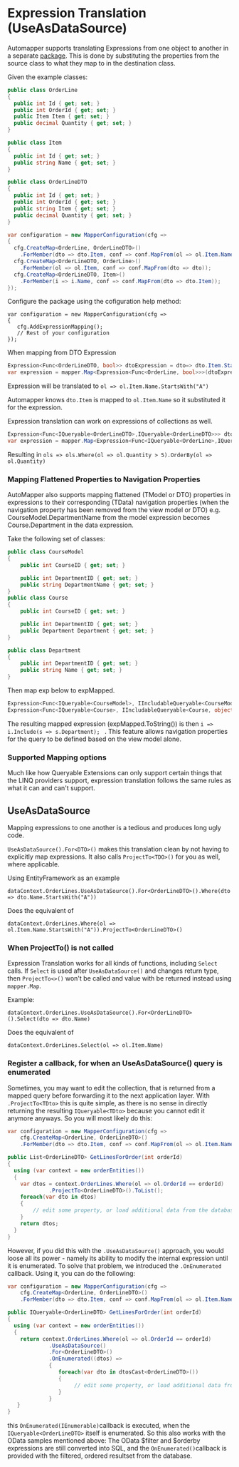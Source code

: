 # Expression Translation (UseAsDataSource)

Automapper supports translating Expressions from one object to another in a separate [package](https://www.nuget.org/packages/AutoMapper.Extensions.ExpressionMapping/).
This is done by substituting the properties from the source class to what they map to in the destination class.

Given the example classes:

```c#
public class OrderLine
{
  public int Id { get; set; }
  public int OrderId { get; set; }
  public Item Item { get; set; }
  public decimal Quantity { get; set; }
}

public class Item
{
  public int Id { get; set; }
  public string Name { get; set; }
}

public class OrderLineDTO
{
  public int Id { get; set; }
  public int OrderId { get; set; }
  public string Item { get; set; }
  public decimal Quantity { get; set; }
}

var configuration = new MapperConfiguration(cfg =>
{
  cfg.CreateMap<OrderLine, OrderLineDTO>()
    .ForMember(dto => dto.Item, conf => conf.MapFrom(ol => ol.Item.Name));
  cfg.CreateMap<OrderLineDTO, OrderLine>()
    .ForMember(ol => ol.Item, conf => conf.MapFrom(dto => dto));
  cfg.CreateMap<OrderLineDTO, Item>()
    .ForMember(i => i.Name, conf => conf.MapFrom(dto => dto.Item));
});
```

Configure the package using the cofiguration help method:

```
var configuration = new MapperConfiguration(cfg =>
{
   cfg.AddExpressionMapping();
   // Rest of your configuration
});
```

When mapping from DTO Expression

```c#
Expression<Func<OrderLineDTO, bool>> dtoExpression = dto=> dto.Item.StartsWith("A");
var expression = mapper.Map<Expression<Func<OrderLine, bool>>>(dtoExpression);
```

Expression will be translated to `ol => ol.Item.Name.StartsWith("A")`

Automapper knows `dto.Item` is mapped to `ol.Item.Name` so it substituted it for the expression.

Expression translation can work on expressions of collections as well.

```c#
Expression<Func<IQueryable<OrderLineDTO>,IQueryable<OrderLineDTO>>> dtoExpression = dtos => dtos.Where(dto => dto.Quantity > 5).OrderBy(dto => dto.Quantity);
var expression = mapper.Map<Expression<Func<IQueryable<OrderLine>,IQueryable<OrderLine>>>(dtoExpression);
```

Resulting in `ols => ols.Where(ol => ol.Quantity > 5).OrderBy(ol => ol.Quantity)`

### Mapping Flattened Properties to Navigation Properties

AutoMapper also supports mapping flattened (TModel or DTO) properties in expressions to their corresponding (TData) navigation properties (when the navigation property has been removed from the view model or DTO) e.g. CourseModel.DepartmentName from the model expression becomes Course.Department in the data expression.

Take the following set of classes:

```c#
public class CourseModel
{
    public int CourseID { get; set; }

    public int DepartmentID { get; set; }
    public string DepartmentName { get; set; }
}
public class Course
{
    public int CourseID { get; set; }

    public int DepartmentID { get; set; }
    public Department Department { get; set; }
}

public class Department
{
    public int DepartmentID { get; set; }
    public string Name { get; set; }
}
```

Then map exp below to expMapped.

```c#
Expression<Func<IQueryable<CourseModel>, IIncludableQueryable<CourseModel, object>>> exp = i => i.Include(s => s.DepartmentName);
Expression<Func<IQueryable<Course>, IIncludableQueryable<Course, object>>> expMapped = mapper.MapExpressionAsInclude<Expression<Func<IQueryable<Course>, IIncludableQueryable<Course, object>>>>(exp);
```

The resulting mapped expression (expMapped.ToString()) is then ``` i => i.Include(s => s.Department);  ``` . This feature allows navigation properties for the query to be defined based on the view model alone.

### Supported Mapping options

Much like how Queryable Extensions can only support certain things that the LINQ providers support, expression translation follows the same rules as what it can and can't support.

## UseAsDataSource

Mapping expressions to one another is a tedious and produces long ugly code.

`UseAsDataSource().For<DTO>()` makes this translation clean by not having to explicitly map expressions.
It also calls `ProjectTo<TDO>()` for you as well, where applicable.

Using EntityFramework as an example

`dataContext.OrderLines.UseAsDataSource().For<OrderLineDTO>().Where(dto => dto.Name.StartsWith("A"))`

Does the equivalent of

`dataContext.OrderLines.Where(ol => ol.Item.Name.StartsWith("A")).ProjectTo<OrderLineDTO>()`

### When ProjectTo() is not called

Expression Translation works for all kinds of functions, including `Select` calls.  If `Select` is used after `UseAsDataSource()` and changes return type, then `ProjectTo<>()` won't be called and value with be returned instead using `mapper.Map`.

Example:

`dataContext.OrderLines.UseAsDataSource().For<OrderLineDTO>().Select(dto => dto.Name)`

Does the equivalent of

`dataContext.OrderLines.Select(ol => ol.Item.Name)`

### Register a callback, for when an UseAsDataSource() query is enumerated

Sometimes, you may want to edit the collection, that is returned from a mapped query before forwarding it to the next application layer.
With `.ProjectTo<TDto>` this is quite simple, as there is no sense in directly returning the resulting `IQueryable<TDto>` because you cannot edit it anymore anyways. So you will most likely do this:

```c#
var configuration = new MapperConfiguration(cfg =>
    cfg.CreateMap<OrderLine, OrderLineDTO>()
    .ForMember(dto => dto.Item, conf => conf.MapFrom(ol => ol.Item.Name)));

public List<OrderLineDTO> GetLinesForOrder(int orderId)
{
  using (var context = new orderEntities())
  {
    var dtos = context.OrderLines.Where(ol => ol.OrderId == orderId)
             .ProjectTo<OrderLineDTO>().ToList();
    foreach(var dto in dtos)
    {
        // edit some property, or load additional data from the database and augment the dtos
    }
    return dtos;
  }
}
```

However, if you did this with the `.UseAsDataSource()` approach, you would loose all its power - namely its ability to modify the internal expression until it is enumerated.
To solve that problem, we introduced the `.OnEnumerated` callback.
Using it, you can do the following:

```c#
var configuration = new MapperConfiguration(cfg =>
    cfg.CreateMap<OrderLine, OrderLineDTO>()
    .ForMember(dto => dto.Item, conf => conf.MapFrom(ol => ol.Item.Name)));

public IQueryable<OrderLineDTO> GetLinesForOrder(int orderId)
{
  using (var context = new orderEntities())
  {
    return context.OrderLines.Where(ol => ol.OrderId == orderId)
             .UseAsDataSource()
             .For<OrderLineDTO>()
             .OnEnumerated((dtos) =>
             {
                foreach(var dto in dtosCast<OrderLineDTO>())
                {
                     // edit some property, or load additional data from the database and augment the dtos
                }
             }
   }
}
```

this `OnEnumerated(IEnumerable)`callback is executed, when the `IQueryable<OrderLineDTO>` itself is enumerated.
So this also works with the OData samples mentioned above: The OData $filter and $orderby expressions are still converted into SQL, and the `OnEnumerated()`callback is provided with the filtered, ordered resultset from the database.
